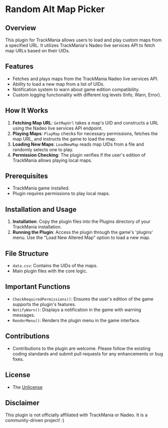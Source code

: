 # Random Alt Map Picker

## Overview
This plugin for TrackMania allows users to load and play custom maps from a specified URL. It utilizes TrackMania's Nadeo live services API to fetch map URLs based on their UIDs.

## Features
- Fetches and plays maps from the TrackMania Nadeo live services API.
- Ability to load a new map from a list of UIDs.
- Notification system to warn about game edition compatibility.
- Custom logging functionality with different log levels (Info, Warn, Error).

## How It Works
1. **Fetching Map URL**: `GetMapUrl` takes a map's UID and constructs a URL using the Nadeo live services API endpoint.
2. **Playing Maps**: `PlayMap` checks for necessary permissions, fetches the map URL, and instructs the game to load the map.
3. **Loading New Maps**: `LoadNewMap` reads map UIDs from a file and randomly selects one to play.
4. **Permission Checking**: The plugin verifies if the user's edition of TrackMania allows playing local maps.

## Prerequisites
- TrackMania game installed.
- Plugin requires permissions to play local maps.

## Installation and Usage
1. **Installation**: Copy the plugin files into the Plugins directory of your TrackMania installation.
2. **Running the Plugin**: Access the plugin through the game's 'plugins' menu. Use the "Load New Altered Map" option to load a new map.

## File Structure
- `data.csv`: Contains the UIDs of the maps.
- Main plugin files with the core logic.

## Important Functions
- `CheckRequiredPermissions()`: Ensures the user's edition of the game supports the plugin's features.
- `NotifyWarn()`: Displays a notification in the game with warning messages.
- `RenderMenu()`: Renders the plugin menu in the game interface.

## Contributions
- Contributions to the plugin are welcome. Please follow the existing coding standards and submit pull requests for any enhancements or bug fixes.

## License
- The [Unlicense](https://unlicense.org/)

## Disclaimer
This plugin is not officially affiliated with TrackMania or Nadeo. It is a community-driven project! :)